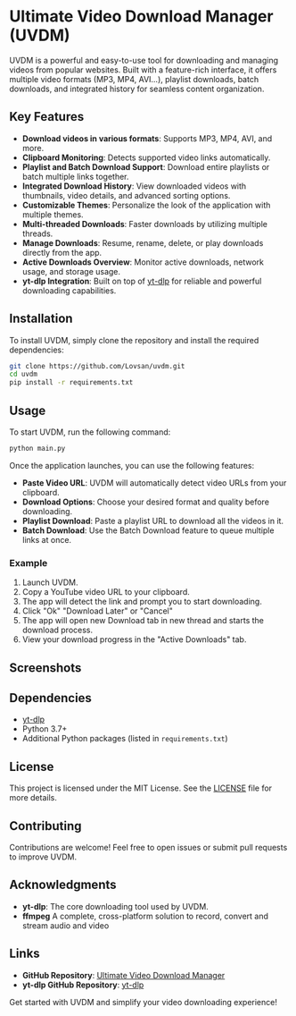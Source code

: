 # Ultimate Video Download Manager (UVDM)

UVDM is a powerful and easy-to-use tool for downloading and managing videos from popular websites. Built with a feature-rich interface, it offers multiple video formats (MP3, MP4, AVI...), playlist downloads, batch downloads, and integrated history for seamless content organization.

## Key Features

- **Download videos in various formats**: Supports MP3, MP4, AVI, and more.
- **Clipboard Monitoring**: Detects supported video links automatically.
- **Playlist and Batch Download Support**: Download entire playlists or batch multiple links together.
- **Integrated Download History**: View downloaded videos with thumbnails, video details, and advanced sorting options.
- **Customizable Themes**: Personalize the look of the application with multiple themes.
- **Multi-threaded Downloads**: Faster downloads by utilizing multiple threads.
- **Manage Downloads**: Resume, rename, delete, or play downloads directly from the app.
- **Active Downloads Overview**: Monitor active downloads, network usage, and storage usage.
- **yt-dlp Integration**: Built on top of [yt-dlp](https://github.com/yt-dlp/yt-dlp) for reliable and powerful downloading capabilities.

## Installation

To install UVDM, simply clone the repository and install the required dependencies:

```sh
git clone https://github.com/Lovsan/uvdm.git
cd uvdm
pip install -r requirements.txt
```

## Usage

To start UVDM, run the following command:

```sh
python main.py
```

Once the application launches, you can use the following features:

- **Paste Video URL**: UVDM will automatically detect video URLs from your clipboard.
- **Download Options**: Choose your desired format and quality before downloading.
- **Playlist Download**: Paste a playlist URL to download all the videos in it.
- **Batch Download**: Use the Batch Download feature to queue multiple links at once.

### Example

1. Launch UVDM. 
2. Copy a YouTube video URL to your clipboard.
3. The app will detect the link and prompt you to start downloading.
4. Click "Ok" "Download Later" or "Cancel"
5. The app will open new Download tab in new thread and starts the download process.
6. View your download progress in the "Active Downloads" tab.

## Screenshots



## Dependencies

- [yt-dlp](https://github.com/yt-dlp/yt-dlp)
- Python 3.7+
- Additional Python packages (listed in `requirements.txt`)

## License

This project is licensed under the MIT License. See the [LICENSE](LICENSE) file for more details.

## Contributing

Contributions are welcome! Feel free to open issues or submit pull requests to improve UVDM.

## Acknowledgments

- **yt-dlp**: The core downloading tool used by UVDM.
- **ffmpeg** A complete, cross-platform solution to record, convert and stream audio and video

## Links

- **GitHub Repository**: [Ultimate Video Download Manager](https://github.com/Lovsan/uvdm)
- **yt-dlp GitHub Repository**: [yt-dlp](https://github.com/yt-dlp/yt-dlp)

Get started with UVDM and simplify your video downloading experience!
